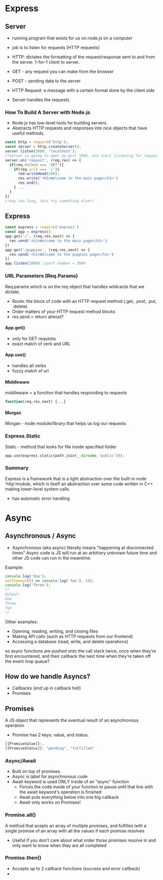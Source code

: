 # Express
## Server
- running program that exists for us on node.js on a computer
- job is to listen for requests (HTTP requests)

- HTTP: dictates the formatting of the request/response sent to and from the server. 1-for-1 client to server.
- GET - any request you can make from the browser
- POST - sending data to the server
- HTTP Request: a message with a certain format done by the client side
- Server-handles the requests
### How To Build A Server with Node.js
- Node.js has low-level tools for building servers.
- Abstracts HTTP requests and responses into nice objects that have useful methods.
```js
const http = require('http');
const server = http.createServer();
server.listen(3000, 'localhost');
/*server is going to open up port 3000, and start listening for requests from my clients*/
server.on('request', (req,res) => {
  if(req.method === 'GET'){
    if(req.url) === '/'){
      red.writeHead(200);
      res.write('<h1>Welcome to the main page</h1>')
      res.end();
    } ...
  }
})
/*way too long, lets try something else*/
```
## Express
```js
const express = require('express')
const app = express()
app.get('/', (req,res,next) => {
  res.send('<h1>Welcome to the main page</h1>')
})
app.get('/puppies', (req,res,next) => {
  res.send('<h1>Welcome to the puppies page</h1>')
})
app.listen(3000) //port number = 3000
```
### URL Parameters (Req.Params)
Req.params which is on the req object that handles wildcards that we dictate.

- Route: the block of code with an HTTP request method (.get, .post, .put, .delete)
- Order matters of your HTTP request method blocks
- res.send = return almost?
#### App.get()
- only for GET requests
- exact match of verb and URL
#### App.use()
- handles all verbs
- fuzzy match of url

#### Middleware
middleware = a function that handles responding to requests
```js
function(req,res,next) {...}
```
#### Morgan
Morgan - node module/library that helps us log our requests

### Express.Static
Static - method that looks for file inside specified folder
```js
app.use(express.static(path.join(__dirname,'public')));
```

### Summary
Express is a framework that is a light abstraction over the built-in node 'http'module, which is itself an abstraction over some code written in C++ making lower-level system calls.
  - has automatic error handling

# Async
## Asynchronous / Async
- Asynchronous (aka async) literally means "happening at disconnected times"
Async code is JS will run at an arbitrary unknown future time and other JS code can run in the meantime.

Example:
```js
console.log('One');
setTimeout(() => console.log('Two'), 10);
console.log('Three');
/*
Output:
One
Three
Two
*/
```
Other examples:
- Opening, reading, writing, and closing files
- Making API calls (such as HTTP requests from our frontend)
- Accessing a database (read, write, and delete operations)

so async functions are pushed onto the call stack twice, once when they’re first encountered, and their callback the  next time when they’re taken off the event loop queue?

## How do we handle Asyncs?
- Callbacks (end up in callback hell)
- Promises

## Promises
A JS object that represents the eventual result of an asynchronous operation
- Promise has 2 keys: value, and status.
```js
[[PromiseValue]]:,
[[PromiseStatus]]: "pending", "fulfilled"
```
### Async/Await
- Built on top of promises.
- Async is label for asynchronous code
- Await keyword is used ONLY inside of an "async" function
  - Forces the code inside of your function to pause until that line with the await keyword's operation is finished
  - Await puts everything below into one big callback
  - Await only works on Promises!

### Promise.all()
A method that acepts an array of multiple promises, and fulfilles iwth a single promise of an array with all the values if each promise resolves
- Useful if you don't care about what order those promises resolve in and only want to know when they are all completed

### Promise.then()
- Accepts up to 2 callback functions (success and error callback)
-

